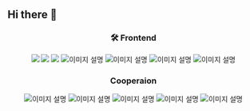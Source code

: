 ## Hi there 👋


<div align=center>
  
### 🛠 Frontend

<img src="https://img.shields.io/badge/CSS3-1572B6?style=flat-square&logo=CSS3&logoColor=white"/> </t>
<img src="https://img.shields.io/badge/HTML5-E34F26?style=flat-square&logo=HTML5&logoColor=white"/> 
<img src="https://img.shields.io/badge/JavaScript-F7DF1E?style=flat-square&logo=JavaScript&logoColor=white"/>
![이미지 설명](https://img.shields.io/badge/TypeScript-3178C6?style=flat&logo=TypeScript&logoColor=white)
![이미지 설명](https://img.shields.io/badge/React-61DAFB?style=flat&logo=React&logoColor=white)
![이미지 설명](https://img.shields.io/badge/Vue.js-4FC08D?style=flat&logo=vuedotjs&logoColor=white)
![이미지 설명](https://img.shields.io/badge/Next.js-000000?style=flat&logo=nextdotjs&logoColor=white)



### Cooperaion
![이미지 설명](https://img.shields.io/badge/Notion-000000?style=flat&logo=Notion&logoColor=white)
![이미지 설명](https://img.shields.io/badge/Slack-4A154B?style=flat&logo=Slack&logoColor=white)
![이미지 설명](https://img.shields.io/badge/Figma-F24E1E?style=flat&logo=Figma&logoColor=white)
![이미지 설명](https://img.shields.io/badge/Miro-050038?style=flat&logo=miro&logoColor=white)
![이미지 설명](https://img.shields.io/badge/Discord-5865F2?style=flat&logo=discord&logoColor=white)
</div>
